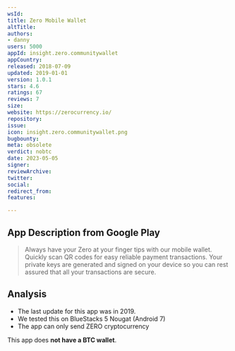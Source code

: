 ```yaml
---
wsId: 
title: Zero Mobile Wallet
altTitle: 
authors:
- danny 
users: 5000
appId: insight.zero.communitywallet
appCountry: 
released: 2018-07-09
updated: 2019-01-01
version: 1.0.1
stars: 4.6
ratings: 67
reviews: 7
size: 
website: https://zerocurrency.io/
repository: 
issue: 
icon: insight.zero.communitywallet.png
bugbounty: 
meta: obsolete
verdict: nobtc
date: 2023-05-05
signer: 
reviewArchive: 
twitter: 
social: 
redirect_from: 
features: 

---
```


## App Description from Google Play 

> Always have your Zero at your finger tips with our mobile wallet. Quickly scan QR codes for easy reliable payment transactions. Your private keys are generated and signed on your device so you can rest assured that all your transactions are secure.

## Analysis 

- The last update for this app was in 2019. 
- We tested this on BlueStacks 5 Nougat (Android 7)
- The app can only send ZERO cryptocurrency

This app does **not have a BTC wallet**.
